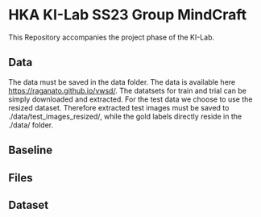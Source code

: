 # HKA KI-Lab SS23 Group MindCraft

This Repository accompanies the project phase of the KI-Lab.

## Data

The data must be saved in the data folder. The data is available here https://raganato.github.io/vwsd/. The datatsets for train and trial can be simply downloaded and extracted. For the test data we choose to use the resized dataset. Therefore extracted test images must be saved to ./data/test_images_resized/, while the gold labels directly reside in the ./data/ folder. 

## Baseline

## Files

## Dataset
